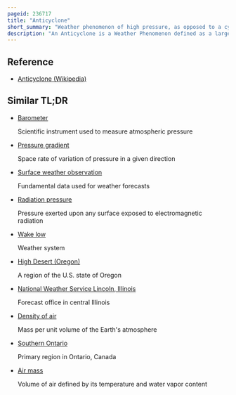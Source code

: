 ```yaml
---
pageid: 236717
title: "Anticyclone"
short_summary: "Weather phenomenon of high pressure, as opposed to a cyclone"
description: "An Anticyclone is a Weather Phenomenon defined as a large Circulation of Winds around a central Region of high atmospheric Pressure Clockwise in the Northern hemisphere and counterclockwise in the southern Hem. Effects of surface-based Anticyclones include clearing Skies as well as Cooler Drier Air. Also Fog can form overnight in a Region of higher Pressure."
---
```


## Reference

- [Anticyclone (Wikipedia)](https://en.wikipedia.org/?curid=236717)

## Similar TL;DR

- [Barometer](/tldr/en/barometer)

  Scientific instrument used to measure atmospheric pressure

- [Pressure gradient](/tldr/en/pressure-gradient)

  Space rate of variation of pressure in a given direction

- [Surface weather observation](/tldr/en/surface-weather-observation)

  Fundamental data used for weather forecasts

- [Radiation pressure](/tldr/en/radiation-pressure)

  Pressure exerted upon any surface exposed to electromagnetic radiation

- [Wake low](/tldr/en/wake-low)

  Weather system

- [High Desert (Oregon)](/tldr/en/high-desert-oregon)

  A region of the U.S. state of Oregon

- [National Weather Service Lincoln, Illinois](/tldr/en/national-weather-service-lincoln-illinois)

  Forecast office in central Illinois

- [Density of air](/tldr/en/density-of-air)

  Mass per unit volume of the Earth's atmosphere

- [Southern Ontario](/tldr/en/southern-ontario)

  Primary region in Ontario, Canada

- [Air mass](/tldr/en/air-mass)

  Volume of air defined by its temperature and water vapor content
